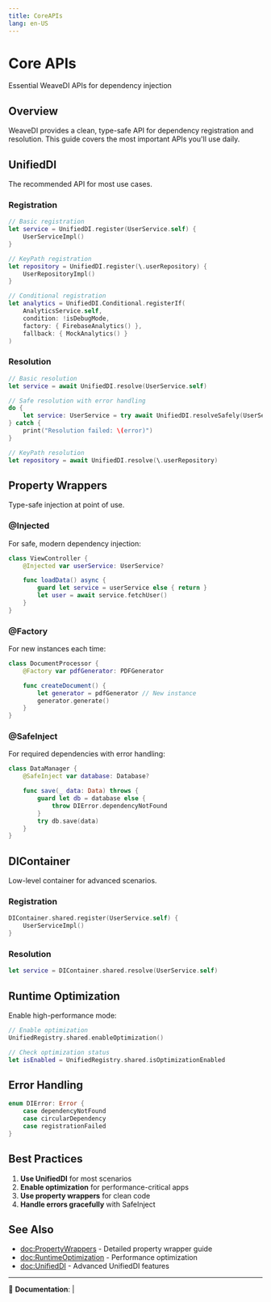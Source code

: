 ```yaml
---
title: CoreAPIs
lang: en-US
---
```


# Core APIs

Essential WeaveDI APIs for dependency injection

## Overview

WeaveDI provides a clean, type-safe API for dependency registration and resolution. This guide covers the most important APIs you'll use daily.

## UnifiedDI

The recommended API for most use cases.

### Registration

```swift
// Basic registration
let service = UnifiedDI.register(UserService.self) {
    UserServiceImpl()
}

// KeyPath registration
let repository = UnifiedDI.register(\.userRepository) {
    UserRepositoryImpl()
}

// Conditional registration
let analytics = UnifiedDI.Conditional.registerIf(
    AnalyticsService.self,
    condition: !isDebugMode,
    factory: { FirebaseAnalytics() },
    fallback: { MockAnalytics() }
)
```

### Resolution

```swift
// Basic resolution
let service = await UnifiedDI.resolve(UserService.self)

// Safe resolution with error handling
do {
    let service: UserService = try await UnifiedDI.resolveSafely(UserService.self)
} catch {
    print("Resolution failed: \(error)")
}

// KeyPath resolution
let repository = await UnifiedDI.resolve(\.userRepository)
```

## Property Wrappers

Type-safe injection at point of use.

### @Injected

For safe, modern dependency injection:

```swift
class ViewController {
    @Injected var userService: UserService?

    func loadData() async {
        guard let service = userService else { return }
        let user = await service.fetchUser()
    }
}
```

### @Factory

For new instances each time:

```swift
class DocumentProcessor {
    @Factory var pdfGenerator: PDFGenerator

    func createDocument() {
        let generator = pdfGenerator // New instance
        generator.generate()
    }
}
```

### @SafeInject

For required dependencies with error handling:

```swift
class DataManager {
    @SafeInject var database: Database?

    func save(_ data: Data) throws {
        guard let db = database else {
            throw DIError.dependencyNotFound
        }
        try db.save(data)
    }
}
```

## DIContainer

Low-level container for advanced scenarios.

### Registration

```swift
DIContainer.shared.register(UserService.self) {
    UserServiceImpl()
}
```

### Resolution

```swift
let service = DIContainer.shared.resolve(UserService.self)
```

## Runtime Optimization

Enable high-performance mode:

```swift
// Enable optimization
UnifiedRegistry.shared.enableOptimization()

// Check optimization status
let isEnabled = UnifiedRegistry.shared.isOptimizationEnabled
```

## Error Handling

```swift
enum DIError: Error {
    case dependencyNotFound
    case circularDependency
    case registrationFailed
}
```

## Best Practices

1. **Use UnifiedDI** for most scenarios
2. **Enable optimization** for performance-critical apps
3. **Use property wrappers** for clean code
4. **Handle errors gracefully** with SafeInject

## See Also

- <doc:PropertyWrappers> - Detailed property wrapper guide
- <doc:RuntimeOptimization> - Performance optimization
- <doc:UnifiedDI> - Advanced UnifiedDI features

---

📖 **Documentation**:  | 
